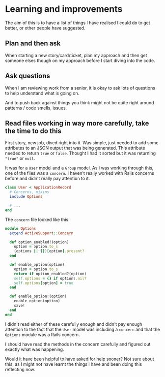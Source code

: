 # Learning and improvements

The aim of this is to have a list of things I have realised I could do to get better, or other people have suggested.

## Plan and then ask

When starting a new story/card/ticket, plan my approach and then get someone elses though on my approach before I start diving into the code.

## Ask questions

When I am reviewing work from a senior, it is okay to ask lots of questions to help understand what is going on.

And to push back against things you think might not be quite right around patterns / code smells, issues.

## Read files working in way more carefully, take the time to do this

First story, new job, dived right into it. Was simple, just needed to add some attributes to an JSON output that was being generated. This attribute needed to return `true` or `false`. Thought I had it sorted but it was returning `"true"` or `null`.

It was for a `User` model and a `Group` model. As I was working through this, one of the files was a `concern`. I haven't really worked with Rails concerns before and didn't really pay attention to it.

```ruby
class User < ApplicationRecord
  # Concerns, mixins
  include Options

  # ...
end
```

The `concern` file looked like this:

```ruby
module Options
  extend ActiveSupport::Concern

  def option_enabled?(option)
    option = option.to_s
    (options || {})[option].present?
  end

  def enable_option(option)
    option = option.to_s
    return if option_enabled?(option)
    self.options = {} if options.nil?
    self.options[option] = true
  end

  def enable_option!(option)
    enable_option(option)
    save!
  end
end
```

I didn't read either of these carefully enough and didn't pay enough attention to the fact that the `User` model was including a `concern` and that the `Options` module was a Rails concern.

I should have read the methods in the concern carefully and figured out exactly what was happening.

Would it have been helpful to have asked for help sooner? Not sure about this, as I might not have learnt the things I have and been doing this reflecting now.
